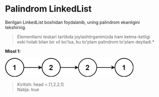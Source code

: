 # Palindrom LinkedList
Berilgan LinkedList boshidan foydalanib, uning palindrom ekanligini tekshiring.

>Elementlarni teskari tartibda joylashtirganimizda ham ketma-ketligi eski holati bilan bir xil bo'lsa, bu to'plam palindrom to'plam deyiladi.*

**Misol 1:**

![img.png](img.png)

> Kiritish: head = [1,2,2,1]\
> Natija: true




